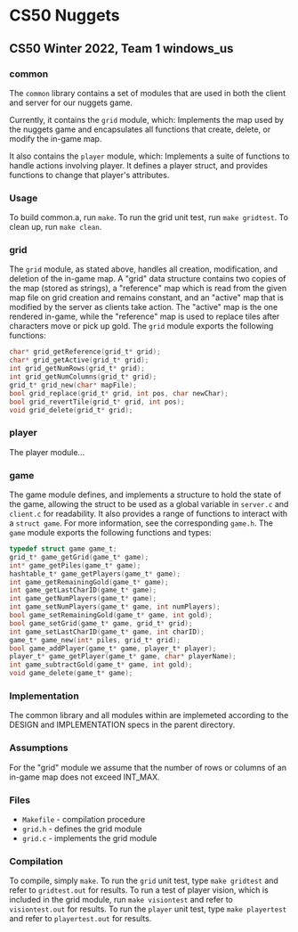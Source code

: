 # CS50 Nuggets
## CS50 Winter 2022, Team 1 windows_us

### common

The `common` library contains a set of modules that are used in both the client and server for our nuggets game. 

Currently, it contains the `grid` module, which: 
Implements the map used by the nuggets game and encapsulates all functions that create, delete, or modify the in-game map.

It also contains the `player` module, which:
Implements a suite of functions to handle actions involving player. It defines a player struct, and provides functions to change that player's attributes.

### Usage

To build common.a, run `make`.
To run the grid unit test, run `make gridtest`.
To clean up, run `make clean`.

### grid

The `grid` module, as stated above, handles all creation, modification, and deletion of the in-game map. A "grid" data structure contains two copies of the map (stored as strings), a "reference" map which is read from the given map file on grid creation and remains constant, and an "active" map that is modified by the server as clients take action. The "active" map is the one rendered in-game, while the "reference" map is used to replace tiles after characters move or pick up gold. The `grid` module exports the following functions:

```c
char* grid_getReference(grid_t* grid);
char* grid_getActive(grid_t* grid);
int grid_getNumRows(grid_t* grid);
int grid_getNumColumns(grid_t* grid);
grid_t* grid_new(char* mapFile);
bool grid_replace(grid_t* grid, int pos, char newChar);
bool grid_revertTile(grid_t* grid, int pos);
void grid_delete(grid_t* grid);

```

### player

The player module...

### game

The game module defines, and implements a structure to hold the state of the game, allowing the struct to be used as a global variable in `server.c` and `client.c` for readability. It also provides a range of functions to interact with a `struct game`. For more information, see the corresponding `game.h`. The `game` module exports the following functions and types:

```c
typedef struct game game_t; 
grid_t* game_getGrid(game_t* game);
int* game_getPiles(game_t* game);
hashtable_t* game_getPlayers(game_t* game);
int game_getRemainingGold(game_t* game);
int game_getLastCharID(game_t* game);
int game_getNumPlayers(game_t* game);
int game_setNumPlayers(game_t* game, int numPlayers);
bool game_setRemainingGold(game_t* game, int gold);
bool game_setGrid(game_t* game, grid_t* grid);
int game_setLastCharID(game_t* game, int charID);
game_t* game_new(int* piles, grid_t* grid);
bool game_addPlayer(game_t* game, player_t* player);
player_t* game_getPlayer(game_t* game, char* playerName);
int game_subtractGold(game_t* game, int gold);
void game_delete(game_t* game);

```

### Implementation

The common library and all modules within are implemeted according to the DESIGN and IMPLEMENTATION specs in the parent directory. 

### Assumptions

For the "grid" module we assume that the number of rows or columns of an in-game map does not exceed INT_MAX.

### Files

* `Makefile` - compilation procedure
* `grid.h` - defines the grid module
* `grid.c` - implements the grid module

### Compilation

To compile, simply `make`.
To run the `grid` unit test, type `make gridtest` and refer to `gridtest.out` for results.
To run a test of player vision, which is included in the grid module, run `make visiontest` and refer to `visiontest.out` for results.
To run the `player` unit test, type `make playertest` and refer to `playertest.out` for results.
